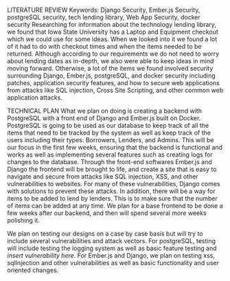 LITERATURE REVIEW
Keywords: Django Security, Ember.js Security, postgreSQL security, tech lending library, Web App Security, docker security
Researching for information about the technology lending library, we found that Iowa State University has a Laptop and Equipment checkout which we could use for some ideas. When we looked into it we found a lot of it had to do with checkout times and when the items needed to be returned. Although according to our requirements we do not need to worry about lending dates as in-depth, we also were able to keep ideas in mind moving forward. Otherwise, a lot of the items we found involved security surrounding Django, Ember.js, postgreSQL, and docker security including patches, application security features, and how to secure web applications from attacks like SQL injection, Cross Site Scripting, and other common web application attacks.

TECHNICAL PLAN
What we plan on doing is creating a backend with PostgreSQL with a front end of Django and Ember.js built on Docker. PostgreSQL is going to be used as our database to keep track of all the items that need to be tracked by the system as well as keep track of the users including their types: Borrowers, Lenders, and Admins. This will be our focus in the first few weeks, ensuring that the backend is functional and works as well as implementing several features such as creating logs for changes to the database. Through the front-end softwares Ember.js and Django the frontend will be brought to life, and create a site that is easy to navigate and secure from attacks like SQL injection, XSS, and other vulnerabilities to websites. For many of these vulnerabilities, Django comes with solutions to prevent these attacks. In addition, there will be a way for items to be added to lend by lenders. This is to make sure that the number of items can be added at any time. We plan for a base frontend to be done a few weeks after our backend, and then will spend several more weeks polishing it. 

We plan on testing our designs on a case by case basis but will try to include several vulnerabilities and attack vectors. For postgreSQL, testing will include testing the logging system as well as basic feature testing and *insert vulnerability here*. For Ember.js and Django, we plan on testing xss, sqlInjection and other vulnerabilities as well as basic functionality and user oriented changes. 
